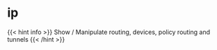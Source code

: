# ip

{{< hint info >}}
Show / Manipulate routing, devices, policy routing and tunnels
{{< /hint >}}